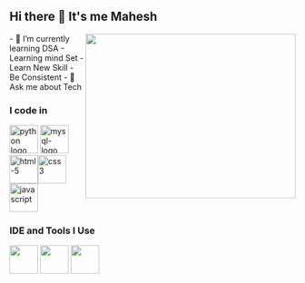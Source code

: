 ## Hi there 👋 It's me Mahesh

<img align="right" width="370" height="290" src="https://i.pinimg.com/originals/47/f0/34/47f0342cec72b800463bf003eac1257e.gif">                                              
- 🌱 I’m currently learning DSA
-   Learning mind Set
-   Learn New Skill
-   Be Consistent
- 💬 Ask me about Tech

### I code in
<img height="50" width="50" src="https://img.icons8.com/color/48/000000/python.png" alt="python logo"/> <img width="50" height="50" src="https://img.icons8.com/color/48/mysql-logo.png" alt="mysql-logo"/><img width="50" height="50" src="https://img.icons8.com/fluency/48/html-5.png" alt="html-5"/><img width="50" height="50" src="https://img.icons8.com/fluency/48/css3.png" alt="css3"/><img width="50" height="50" src="https://img.icons8.com/fluency/48/javascript.png" alt="javascript"/>

### IDE and Tools I Use

<img height="50" width="50" src="https://img.icons8.com/color/48/000000/visual-studio-code-2019.png"/> <img height="50" width="50" src="https://img.icons8.com/color/48/000000/pycharm.png"/> <img height="50" width="50" src="https://img.icons8.com/color/50/000000/git.png"/>
